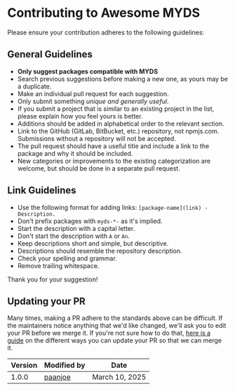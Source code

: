 
# Contributing to Awesome MYDS

Please ensure your contribution adheres to the following guidelines:

## General Guidelines

- **Only suggest packages compatible with MYDS**
- Search previous suggestions before making a new one, as yours may be a duplicate.
- Make an individual pull request for each suggestion.
- Only submit something _unique and generally useful_.
- If you submit a project that is similar to an existing project in the list, please explain how you feel yours is better.
- Additions should be added in alphabetical order to the relevant section.
- Link to the GitHub (GitLab, BitBucket, etc.) repository, not npmjs.com. Submissions without a repository will not be accepted.
- The pull request should have a useful title and include a link to the package and why it should be included.
- New categories or improvements to the existing categorization are welcome, but should be done in a separate pull request.

## Link Guidelines

- Use the following format for adding links: `[package-name](link) - Description.`
- Don't prefix packages with `myds-*-` as it's implied.
- Start the description with a capital letter.
- Don't start the description with `A` or `An`.
- Keep descriptions short and simple, but descriptive.
- Descriptions should resemble the repository description.
- Check your spelling and grammar.
- Remove trailing whitespace.

Thank you for your suggestion!

## Updating your PR

Many times, making a PR adhere to the standards above can be difficult. If the maintainers notice anything that we'd like changed, we'll ask you to edit your PR before we merge it. If you're not sure how to do that, [here is a guide](https://github.com/RichardLitt/knowledge/blob/master/github/amending-a-commit-guide.md) on the different ways you can update your PR so that we can merge it.

|Version  | Modified by | Date |
|--|--|--|
| 1.0.0 | [paanjoe](https://github.com/paanjoe) | March 10, 2025 |
